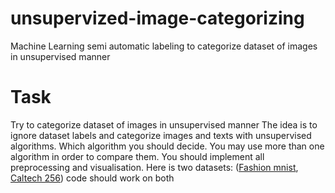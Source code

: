 # unsupervized-image-categorizing
Machine Learning semi automatic labeling to categorize dataset of images in unsupervised manner

# Task

Try to categorize dataset of images in unsupervised manner
The idea is to ignore dataset labels and categorize images and texts with unsupervised algorithms. Which algorithm you 
should decide. You may use more than one algorithm in order to compare them. You should implement all preprocessing and visualisation.
Here is two datasets: ([Fashion mnist](https://github.com/zalandoresearch/fashion-mnist), [Caltech 256](https://www.kaggle.com/jessicali9530/caltech256)) code should work on both
